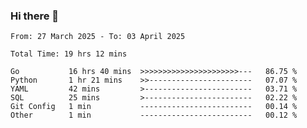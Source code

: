 ### Hi there 👋

<!--
**zhumeme/zhumeme** is a ✨ _special_ ✨ repository because its `README.md` (this file) appears on your GitHub profile.

Here are some ideas to get you started:

- 🔭 I’m currently working on ...
- 🌱 I’m currently learning ...
- 👯 I’m looking to collaborate on ...
- 🤔 I’m looking for help with ...
- 💬 Ask me about ...
- 📫 How to reach me: ...
- 😄 Pronouns: ...
- ⚡ Fun fact: ...
-->

<!--START_SECTION:waka-->

```all_time
From: 27 March 2025 - To: 03 April 2025

Total Time: 19 hrs 12 mins

Go           16 hrs 40 mins  >>>>>>>>>>>>>>>>>>>>>>---   86.75 %
Python       1 hr 21 mins    >>-----------------------   07.07 %
YAML         42 mins         >------------------------   03.71 %
SQL          25 mins         >------------------------   02.22 %
Git Config   1 min           -------------------------   00.14 %
Other        1 min           -------------------------   00.12 %
```

<!--END_SECTION:waka-->
